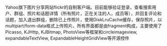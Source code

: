 Yahoo旗下图片分享网站flickr的自制客户端。目前能够验证登录，查看搜索用户、群组、照片和话题详情（所有照片，正在关注的人，成员等），并回复评论和话题，加入退出群组，删除已上传照片，使用DiskLruCache缓存，保存照片，以multipart/form-data格式上传照片。所有界面都是由fragment构成，主要使用了Picasso, KJHttp, KJBitmap, PhotoView等框架和circleimageview, expandableTextView, ExpandableHeightGridView等开源控件

